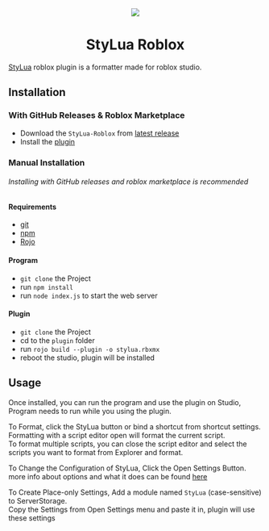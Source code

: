 <div align="center">
<img src="./assets/icon.ico">
<h1>
StyLua Roblox
</h1>
</div>

[StyLua](https://github.com/JohnnyMorganz/StyLua) roblox plugin is a formatter made for roblox studio.

## Installation

### With GitHub Releases & Roblox Marketplace

- Download the `StyLua-Roblox` from [latest release](github.com/Barocena/StyLua-Roblox-Plugin/releases/latest)
- Install the [plugin](https://create.roblox.com/marketplace/asset/15035645978/StyLua-Plugin)

### Manual Installation
###### Installing with GitHub releases and roblox marketplace is recommended

#### Requirements
- [git](https://git-scm.com/downloads)
- [npm](https://nodejs.org/en)
- [Rojo](https://rojo.space)

#### Program
- `git clone` the Project
- run `npm install`
- run `node index.js` to start the web server

#### Plugin
- `git clone` the Project
- cd to the `plugin` folder
- run `rojo build --plugin -o stylua.rbxmx`
- reboot the studio, plugin will be installed

## Usage

Once installed, you can run the program and use the plugin on Studio, Program needs to run while you using the plugin.

To Format, click the StyLua button or bind a shortcut from shortcut settings.<br>
Formatting with a script editor open will format the current script.<br>
To format multiple scripts, you can close the script editor and select the scripts you want to format from Explorer and format.

To Change the Configuration of StyLua, Click the Open Settings Button.<br>
more info about options and what it does can be found [here](https://github.com/JohnnyMorganz/StyLua?tab=readme-ov-file#options)

To Create Place-only Settings, Add a module named `StyLua` (case-sensitive) to ServerStorage.<br>
Copy the Settings from Open Settings menu and paste it in, plugin will use these settings
